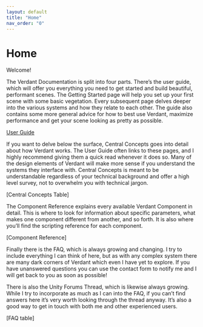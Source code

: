 ```yaml
---
layout: default
title: "Home"
nav_order: "0"
---
```


# Home

Welcome! 

The Verdant Documentation is split into four parts. There’s the user guide, which will offer you everything you need to get started and build beautiful, performant scenes. The Getting Started page will help you set up your first scene with some basic vegetation. Every subsequent page delves deeper into the various systems and how they relate to each other. 
The guide also contains some more general advice for how to best use Verdant, maximize performance and get your scene looking as pretty as possible. 

[User Guide](UserGuide/index)

If you want to delve below the surface, Central Concepts goes into detail about how Verdant works. The User Guide often links to these pages, and I highly recommend giving them a quick read whenever it does so. Many of the design elements of Verdant will make more sense if you understand the systems they interface with. Central Concepts is meant to be understandable regardless of your technical background and offer a high level survey, not to overwhelm you with technical jargon. 

[Central Concepts Table]

The Component Reference explains every available Verdant Component in detail. This is where to look for information about specific parameters, what makes one component different from another, and so forth. It is also where you’ll find the scripting reference for each component. 

[Component Reference]

Finally there is the FAQ, which is always growing and changing. I try to include everything I can think of here, but as with any complex system there are many dark corners of Verdant which even I have yet to explore. If you have unanswered questions you can use the contact form to notify me and I will get back to you as soon as possible! 

There is also the Unity Forums Thread, which is likewise always growing. While I try to incorporate as much as I can into the FAQ, if you can’t find answers here it’s very worth looking through the thread anyway. It’s also a good way to get in touch with both me and other experienced users.

[FAQ table]